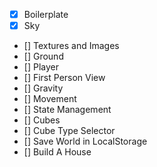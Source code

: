- [x] Boilerplate
- [x] Sky
- [] Textures and Images
- [] Ground
- [] Player
- [] First Person View
- [] Gravity
- [] Movement
- [] State Management
- [] Cubes
- [] Cube Type Selector
- [] Save World in LocalStorage
- [] Build A House
